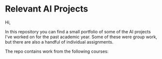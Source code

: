 # Relevant AI Projects

Hi,

In this repository you can find a small portfolio of some of the AI projects I've worked on for the past academic year.
Some of these were group work, but there are also a handful of individual assignments.

The repo contains work from the following courses:
